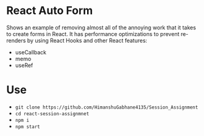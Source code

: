 # React Auto Form
Shows an example of removing almost all of the annoying work that it takes to create forms in React. It has performance optimizations to prevent re-renders by using React Hooks and other React features:

- useCallback
- memo
- useRef

# Use
- `git clone https://github.com/HimanshuGabhane4135/Session_Assignment`
- `cd react-session-assignmnet`
- `npm i`
- `npm start`

